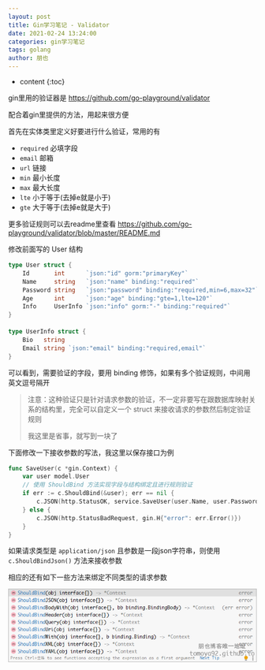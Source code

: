 ```yaml
---
layout: post
title: Gin学习笔记 - Validator
date: 2021-02-24 13:24:00
categories: gin学习笔记
tags: golang
author: 朋也
---
```


* content
{:toc}

gin里用的验证器是 https://github.com/go-playground/validator

配合着gin里提供的方法，用起来很方便

首先在实体类里定义好要进行什么验证，常用的有

- `required` 必填字段
- `email` 邮箱
- `url` 链接
- `min` 最小长度
- `max` 最大长度
- `lte` 小于等于(去掉e就是小于)
- `gte` 大于等于(去掉e就是大于)

更多验证规则可以去readme里查看 https://github.com/go-playground/validator/blob/master/README.md

修改前面写的 User 结构

```go
type User struct {
    Id       int      `json:"id" gorm:"primaryKey"`
    Name     string   `json:"name" binding:"required"`
    Password string   `json:"password" binding:"required,min=6,max=32"`
    Age      int      `json:"age" binding:"gte=1,lte=120"`
    Info     UserInfo `json:"info" gorm:"-" binding:"required"`
}

type UserInfo struct {
    Bio   string
    Email string `json:"email" binding:"required,email"`
}
```

可以看到，需要验证的字段，要用 binding 修饰，如果有多个验证规则，中间用英文逗号隔开

> 注意：这种验证只是针对请求参数的验证，不一定非要写在跟数据库映射关系的结构里，完全可以自定义一个 struct 来接收请求的参数然后制定验证规则
>
> 我这里是省事，就写到一块了

下面修改一下接收参数的写法，我这里以保存接口为例

```go
func SaveUser(c *gin.Context) {
    var user model.User
    // 使用 ShouldBind 方法实现字段与结构绑定且进行规则验证
    if err := c.ShouldBind(&user); err == nil {
        c.JSON(http.StatusOK, service.SaveUser(user.Name, user.Password, user.Age))
    } else {
        c.JSON(http.StatusBadRequest, gin.H{"error": err.Error()})
    }
}
```

如果请求类型是 `application/json` 且参数是一段json字符串，则使用 `c.ShouldBindJson()` 方法来接收参数

相应的还有如下一些方法来绑定不同类型的请求参数

![](/assets/2021-02-24-14-43-52.png)
